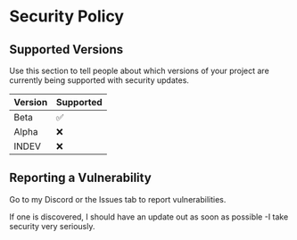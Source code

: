 # Security Policy

## Supported Versions

Use this section to tell people about which versions of your project are
currently being supported with security updates.

| Version | Supported          |
| ------- | ------------------ |
| Beta    | :white_check_mark: |
| Alpha   | :x:                |
| INDEV   | :x:                |

## Reporting a Vulnerability

Go to my Discord or the Issues tab to report vulnerabilities.

If one is discovered, I should have an update out as soon as possible -I take security very seriously.
